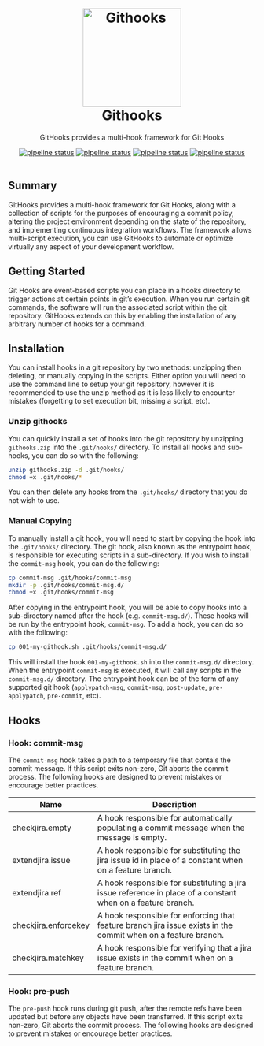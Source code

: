 <h1 align="center">
    <a href="https://gitlab.com/jrbeverly/githooks" title="GitHooks Documentation">
        <img alt="Githooks" src="https://gitlab.com/jrbeverly/githooks/raw/contrib/docs/icon/icon.png" width="200px" height="200px" />
    </a>
    <br /> Githooks
</h1>

<p align="center">
    GitHooks provides a multi-hook framework for Git Hooks
</p>

<div align="center">
    <a href="https://gitlab.com/jrbeverly/githooks/commits/master"><img alt="pipeline status" src="https://gitlab.com/jrbeverly/githooks/badges/master/pipeline.svg" /></a>
    <a href="https://gitlab.com/jrbeverly/githooks/commits/master"><img alt="pipeline status" src="https://gitlab.com/jrbeverly/githooks/badges/master/pipeline.svg" /></a>
    <a href="https://gitlab.com/jrbeverly/githooks/commits/master"><img alt="pipeline status" src="https://gitlab.com/jrbeverly/githooks/badges/master/pipeline.svg" /></a>
    <a href="https://gitlab.com/jrbeverly/githooks/commits/master"><img alt="pipeline status" src="https://gitlab.com/jrbeverly/githooks/badges/master/pipeline.svg" /></a>
</div>
<br />

## Summary

GitHooks provides a multi-hook framework for Git Hooks, along with a collection of scripts for the purposes of encouraging a commit policy, altering the project environment depending on the state of the repository, and implementing continuous integration workflows. The framework allows multi-script execution,  you can use GitHooks to automate or optimize virtually any aspect of your development workflow. 
 
## Getting Started

Git Hooks are event-based scripts you can place in a hooks directory to trigger actions at certain points in git’s execution. When you run certain git commands, the software will run the associated script within the git repository. GitHooks extends on this by enabling the installation of any arbitrary number of hooks for a command.

## Installation

You can install hooks in a git repository by two methods: unzipping then deleting, or manually copying in the scripts. Either option you will need to use the command line to setup your git repository, however it is recommended to use the unzip method as it is less likely to encounter mistakes (forgetting to set execution bit, missing a script, etc).

### Unzip githooks

You can quickly install a set of hooks into the git repository by unzipping `githooks.zip` into the `.git/hooks/` directory. To install all hooks and sub-hooks, you can do so with the following:

```bash
unzip githooks.zip -d .git/hooks/
chmod +x .git/hooks/*
```

You can then delete any hooks from the `.git/hooks/` directory that you do not wish to use.

### Manual Copying

To manually install a git hook, you will need to start by copying the hook into the `.git/hooks/` directory. The git hook, also known as the entrypoint hook, is responsible for executing scripts in a sub-directory. If you wish to install the `commit-msg` hook, you can do the following:

```bash
cp commit-msg .git/hooks/commit-msg
mkdir -p .git/hooks/commit-msg.d/
chmod +x .git/hooks/commit-msg
```

After copying in the entrypoint hook, you will be able to copy hooks into a sub-directory named after the hook (e.g. `commit-msg.d/`). These hooks will be run by the entrypoint hook, `commit-msg`. To add a hook, you can do so with the following:

```bash
cp 001-my-githook.sh .git/hooks/commit-msg.d/
```

This will install the hook `001-my-githook.sh` into the `commit-msg.d/` directory. When the entrypoint `commit-msg` is executed, it will call any scripts in the `commit-msg.d/` directory. The entrypoint hook can be of the form of any supported git hook (`applypatch-msg`, `commit-msg`, `post-update`, `pre-applypatch`, `pre-commit`, etc). 

## Hooks

### Hook: commit-msg

The `commit-msg` hook takes a path to a temporary file that contais the commit message. If this script exits non-zero, Git aborts the commit process. The following hooks are designed to prevent mistakes or encourage better practices.

|Name|Description|
|---|---|
|checkjira.empty|A hook responsible for automatically populating a commit message when the message is empty.|
|extendjira.issue|A hook responsible for substituting the jira issue id in place of a constant when on a feature branch.|
|extendjira.ref|A hook responsible for substituting a jira issue reference in place of a constant when on a feature branch.|
|checkjira.enforcekey|A hook responsible for enforcing that feature branch jira issue exists in the commit when on a feature branch.|
|checkjira.matchkey|A hook responsible for verifying that a jira issue exists in the commit when on a feature branch.|

### Hook: pre-push

The `pre-push` hook runs during git push, after the remote refs have been updated but before any objects have been transferred. If this script exits non-zero, Git aborts the commit process. The following hooks are designed to prevent mistakes or encourage better practices.
